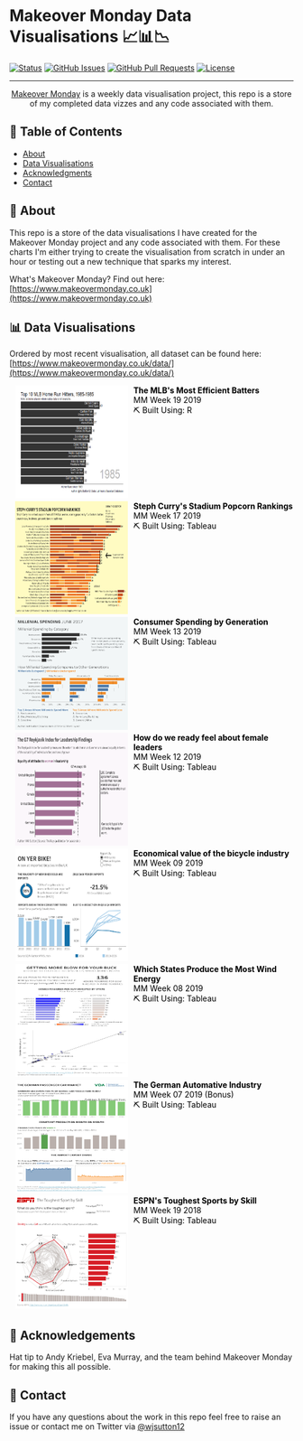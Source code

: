 # Makeover Monday Data Visualisations 📈📊📉

[![Status](https://img.shields.io/badge/status-active-success.svg)]() [![GitHub Issues](https://img.shields.io/github/issues/wjsutton/Makeover-Monday.svg)](https://github.com/wjsutton/Makeover-Monday/issues) [![GitHub Pull Requests](https://img.shields.io/github/issues-pr/wjsutton/Makeover-Monday.svg)](https://github.com/wjsutton/icymi_email/pulls) [![License](https://img.shields.io/badge/license-MIT-blue.svg)](/LICENSE)
  
---

<p align="center"> 
  <a href="https://www.makeovermonday.co.uk">Makeover Monday</a> is a weekly data visualisation project, this repo is a store of my completed data vizzes and any code associated with them.
  <br> 
</p>

## 📝 Table of Contents
- [About](#about)
- [Data Visualisations](#data_viz)
- [Acknowledgments](#acknowledgement)
- [Contact](#contact)

## 🧐 About <a name = "about"></a>
This repo is a store of the data visualisations I have created for the Makeover Monday project and any code associated with them. For these charts I'm either trying to create the visualisation from scratch in under an hour or testing out a new technique that sparks my interest. 

What's Makeover Monday? Find out here: [https://www.makeovermonday.co.uk](https://www.makeovermonday.co.uk)

## 📊 Data Visualisations <a name = "data_viz"></a>

Ordered by most recent visualisation, all dataset can be found here: [https://www.makeovermonday.co.uk/data/](https://www.makeovermonday.co.uk/data/)

<ul style="list-style-type:none; padding:0;">
<a style="text-decoration:none;color:black;display:block;" href="https://raw.githubusercontent.com/wjsutton/Makeover-Monday/master/2019w19/mlb_home_run_bar_chart_race.gif">
<li style="display: inline-block;width:100%;">
  <img style="float: left;padding-right:10px;padding-left:10px;padding-bottom:5px;" src="/2019w19/mlb_home_run_bar_chart_race.gif" height="200px" width="200px">
  <b>The MLB's Most Efficient Batters</b>  
  <br>
  MM Week 19 2019
  <br>
  ⛏️ Built Using: R
  <br>
  <br> 
</li></a>
<a style="text-decoration:none;color:black;display:block;" href="https://public.tableau.com/views/StephCurrysNBAStadiumPopcornRankings/PopcornRankings?:display_count=y&:origin=viz_share_link">
<li style="display: inline-block;width:100%;">
  <img style="float: left;padding-right:10px;padding-left:10px;padding-bottom:5px;" src="/2019w17/Popcorn Rankings.png" height="200px" width="200px">
  <b>Steph Curry's Stadium Popcorn Rankings</b>  
  <br>
  MM Week 17 2019
  <br>
  ⛏️ Built Using: Tableau
  <br>
  <br> 
</li></a>
<a style="text-decoration:none;color:black;display:block;" href="https://public.tableau.com/views/MillenialSpending/MILLENIALSPENDINGJUNE2017?:display_count=y&:origin=viz_share_link">
<li style="display: inline-block;width:100%;">
  <img style="float: left;padding-right:10px;padding-left:10px;padding-bottom:5px;" src="/2019w13/MILLENIAL SPENDING JUNE 2017.png" height="200px" width="200px">
  <b>Consumer Spending by Generation</b>  
  <br>
  MM Week 13 2019
  <br>
  ⛏️ Built Using: Tableau
  <br>
  <br> 
</li></a>
<a style="text-decoration:none;color:black;display:block;" href="https://public.tableau.com/views/TheReykjavikIndexforLeadership_15529290129550/ReykjavikIndex?:display_count=y&:origin=viz_share_link">
<li style="display: inline-block;width:100%;">
  <img style="float: left;padding-right:10px;padding-left:10px;padding-bottom:5px;" src="/2019w12/Reykjavik Index.png" height="200px" width="200px">
  <b>How do we ready feel about female leaders</b>  
  <br>
  MM Week 12 2019
  <br>
  ⛏️ Built Using: Tableau
  <br>
  <br> 
</li></a>
<a style="text-decoration:none;color:black;" href="https://public.tableau.com/views/OnYerBike/OnYerBike?:display_count=y&:origin=viz_share_link">
  <li style="display: inline-block;width:100%;">
    <img style="float: left;padding-right:10px;padding-left:10px;padding-bottom:5px;" src="/2019w09/On Yer Bike.png"
    height="200px" width="200px">
    <b>Economical value of the bicycle industry</b>
    <br>
    MM Week 09 2019
    <br>
    ⛏️ Built Using: Tableau
    <br>
    <br> 
</li></a>
<a style="text-decoration:none;color:black;" href="https://public.tableau.com/views/GettingMoreBlowForYourBuck/GETTINGMOREBLOWFORYOURBUCK?:display_count=y&:origin=viz_share_link">
  <li style="display: inline-block;width:100%;">
    <img style="float: left;padding-right:10px;padding-left:10px;padding-bottom:5px;" src="/2019w08/GETTING MORE BLOW FOR YOUR BUCK.png"
    height="200px" width="200px">
    <b>Which States Produce the Most Wind Energy</b>
    <br>
    MM Week 08 2019
    <br>
    ⛏️ Built Using: Tableau
    <br>
    <br> 
</li></a>
<a style="text-decoration:none;color:black;" href="https://public.tableau.com/views/VDATheGermanpassengercarmarket/TheGermanPassengerCarMarket?:display_count=y&:origin=viz_share_link">
  <li style="display: inline-block;width:100%;">
    <img style="float: left;padding-right:10px;padding-left:10px;padding-bottom:5px;" src="/2019w07 (Bonus)/The German Passenger Car Market.png"
    height="200px" width="200px">
    <b>The German Automative Industry</b>
    <br>
    MM Week 07 2019 (Bonus)
    <br>
    ⛏️ Built Using: Tableau
    <br>
    <br> 
</li></a>
<a style="text-decoration:none;color:black;display:block;" href="https://public.tableau.com/views/ESPNToughestSportbySkill/ESPNTheToughestSportbySkill?:display_count=y&:origin=viz_share_link">
<li style="display: inline-block;width:100%;">
  <img style="float: left;padding-right:10px;padding-left:10px;padding-bottom:5px;" src="/2018w19/ESPN_ The Toughest Sport by Skill.png" height="200px" width="200px">
  <b>ESPN's Toughest Sports by Skill</b>  
  <br>
  MM Week 19 2018
  <br>
  ⛏️ Built Using: Tableau
  <br>
  <br> 
</li></a>
<!--a style="text-decoration:none;color:black;" href="">
  <li style="display: inline-block;width:100%;">
    <img style="float: left;padding-right:10px;padding-left:10px;padding-bottom:5px;" src=""
    height="200px" width="200px">
    <b>Title</b>
    <br>
    MM Week X 2019
    <br>
    ⛏️ Built Using:
    <br>
    <br> 
  </li></a-->
</ul>




## 🎉 Acknowledgements <a name = "acknowledgement"></a>
Hat tip to Andy Kriebel, Eva Murray, and the team behind Makeover Monday for making this all possible.

## 👋 Contact <a name = "contact"></a>
If you have any questions about the work in this repo feel free to raise an issue or contact me on Twitter via [@wjsutton12](https://twitter.com/wjsutton12)